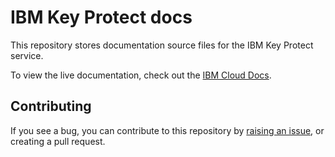 # IBM Key Protect docs

This repository stores documentation source files for the IBM Key Protect service.



To view the live documentation, check out the [IBM Cloud Docs](https://cloud.ibm.com/docs/key-protect).

## Contributing

If you see a bug, you can contribute to this repository by [raising an issue](https://github.com/ibm-cloud-docs/key-protect/issues/new), or creating a pull request.




